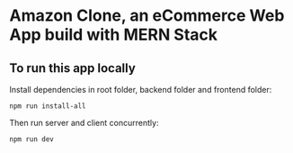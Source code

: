 # Amazon Clone, an eCommerce Web App build with MERN Stack

## To run this app locally

Install dependencies in root folder, backend folder and frontend folder:

`npm run install-all`

Then run server and client concurrently:

`npm run dev`
